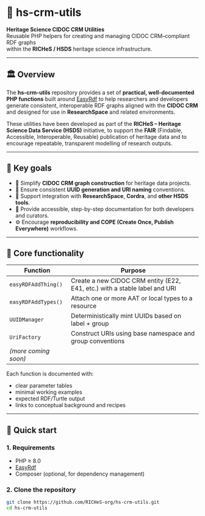 # 🧩 hs-crm-utils

**Heritage Science CIDOC CRM Utilities**  
Reusable PHP helpers for creating and managing CIDOC CRM–compliant RDF graphs  
within the **RICHeS / HSDS** heritage science infrastructure.

---

## 🏛️ Overview

The **hs-crm-utils** repository provides a set of **practical, well-documented PHP functions** built around [EasyRdf](https://www.easyrdf.org/) to help researchers and developers generate consistent, interoperable RDF graphs aligned with the **CIDOC CRM** and designed for use in **ResearchSpace** and related environments.

These utilities have been developed as part of the **RICHeS – Heritage Science Data Service (HSDS)** initiative, to support the **FAIR** (Findable, Accessible, Interoperable, Reusable) publication of heritage data and to encourage repeatable, transparent modelling of research outputs.

---

## 🎯 Key goals

- 🧱 Simplify **CIDOC CRM graph construction** for heritage data projects.  
- 🪪 Ensure consistent **UUID generation and URI naming** conventions.  
- 🧩 Support integration with **ResearchSpace**, **Cordra**, and **other HSDS tools**.  
- 📖 Provide accessible, step-by-step documentation for both developers and curators.  
- ⚙️ Encourage **reproducibility and COPE (Create Once, Publish Everywhere)** workflows.  

---

## 🧰 Core functionality

| Function | Purpose |
|-----------|----------|
| `easyRDFAddThing()` | Create a new CIDOC CRM entity (E22, E41, etc.) with a stable label and URI |
| `easyRDFAddTypes()` | Attach one or more AAT or local types to a resource |
| `UUIDManager` | Deterministically mint UUIDs based on label + group |
| `UriFactory` | Construct URIs using base namespace and group conventions |
| *(more coming soon)* | |

Each function is documented with:
- clear parameter tables  
- minimal working examples  
- expected RDF/Turtle output  
- links to conceptual background and recipes

---

## 🚀 Quick start

### 1. Requirements
- PHP ≥ 8.0  
- [EasyRdf](https://www.easyrdf.org/docs/)  
- Composer (optional, for dependency management)  

### 2. Clone the repository
```bash
git clone https://github.com/RICHeS-org/hs-crm-utils.git
cd hs-crm-utils
